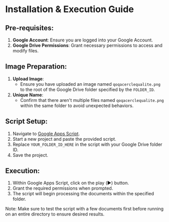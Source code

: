 # Installation & Execution Guide

## Pre-requisites:
1. **Google Account**: Ensure you are logged into your Google Account.
2. **Google Drive Permissions**: Grant necessary permissions to access and modify files.

## Image Preparation:
1. **Upload Image**:
   - Ensure you have uploaded an image named `qoqacerclequalite.png` to the root of the Google Drive folder specified by the `FOLDER_ID`.
2. **Unique Name**:
   - Confirm that there aren't multiple files named `qoqacerclequalite.png` within the same folder to avoid unexpected behaviors.

## Script Setup:
1. Navigate to [Google Apps Script](https://script.google.com/).
2. Start a new project and paste the provided script.
3. Replace `YOUR_FOLDER_ID_HERE` in the script with your Google Drive folder ID.
4. Save the project.

## Execution:
1. Within Google Apps Script, click on the play (▶️) button.
2. Grant the required permissions when prompted.
3. The script will begin processing the documents within the specified folder.

Note: Make sure to test the script with a few documents first before running on an entire directory to ensure desired results.
